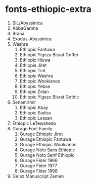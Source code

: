 # fonts-ethiopic-extra

1. SIL/Abyssinica
2. AbbaGarima
3. Brana
4. Exodus-Abyssinica
5. Washra
    1. Ethiopic Fantuwa
    2. Ethiopic Yigezu Bisrat Goffer
    3. Ethiopic Hiuwa
    4. Ethiopia Jiret
    5. Ethiopic Tint
    6. Ethiopic Washra
    7. Ethiopic Wookianos
    8. Ethiopic Yebse
    9. Ethiopic Zelan
    10. Ethiopic Yigezu Bisrat Gothic
6. Senamirmir
    1. Ethiopic Abay
    2. Ethiopic Sadiss
    3. Ethiopic Lessan
7. Ethiopic LeTewahedo
8. Gurage Font Family
    1. Gurage Ethiopic Jiret
    2. Gurage Ethiopic Fantuwa
    3. Gurage Ethiopic Wookianos
    4. Gurage Noto Sans Ethiopic
    5. Gurage Noto Serif Ethiopic
    6. Gurage Fider 1966
    7. Gurage Fider 1977
    8. Gurage Fider 1998
9. Ge'ez Manuscript Zemen
